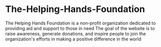 # The-Helping-Hands-Foundation
The Helping Hands Foundation is a non-profit organization dedicated to providing aid and support to those in need The goal of the website is to raise awareness, generate donations, and inspire people to join the organization's efforts in making a positive difference in the world
